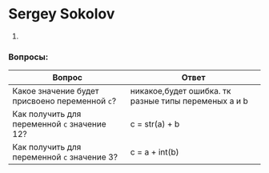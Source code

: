 # Sergey Sokolov
1. </br>  
### Вопросы:
| Вопрос  | Ответ |
| ------------- | ------------- |
| Какое значение будет присвоено переменной `c`?  | никакое,будет ошибка. тк разные типы переменых a и b |
| Как получить для переменной `c` значение 12?  | c = str(a) + b|
| Как получить для переменной `c` значение 3?  | c = a + int(b)|

